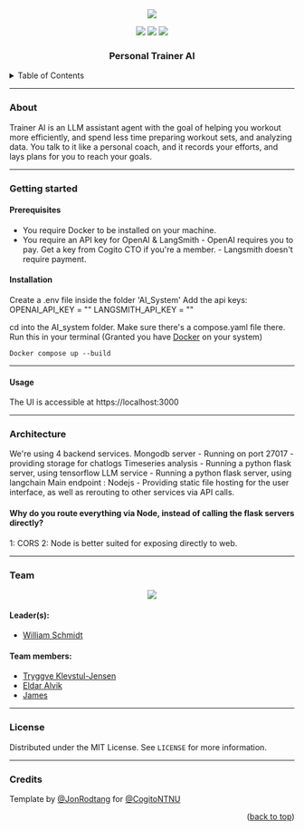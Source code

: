 <div id="top"></div>


<!--INSERT PICTURE REPRESENTATIVE OF PROJECT-->
<div align="center">
<img src="https://external-content.duckduckgo.com/iu/?u=https%3A%2F%2Ftse4.mm.bing.net%2Fth%3Fid%3DOIP.Khns8mi5ov-qN64yFABHmAHaE7%26pid%3DApi&f=1"></img>
</div>
<p align="center">
<a href="https://github.com/CogitoNTNU/README-template/blob/main/LICENSE" alt="LICENSE">
        <img src="https://img.shields.io/badge/license-MIT-green"></img></a>

<a href="" alt="platform">
        <img src="https://img.shields.io/badge/platform-linux%7Cwindows%7CmacOS-lightgrey"></img></a>
<a href="" alt="version">
        <img src="https://img.shields.io/badge/version-0.0.1-blue"></img></a>
</p>
<h3 align="center">Personal Trainer AI</h3>
<!-- TABLE OF CONTENTS -->
<details>
  <summary>Table of Contents</summary>
  <ol>
    <li>
      <a href="#about">About</a>
    </li>
    <li>
      <a href="#getting-started">Getting Started</a>
      <ul>
        <li><a href="#prerequisites">Prerequisites</a></li>
        <li><a href="#installation">Installation</a></li>
      </ul>
    </li>
    <li><a href="#usage">Usage</a></li>
   <li><a href="#team">Team</a></li>
    <li><a href="#license">License</a></li>
  </ol>
</details>

-----
### About 

Trainer AI is an LLM assistant agent with the goal of helping you workout more efficiently, and spend less time preparing workout sets, and analyzing data.
You talk to it like a personal coach, and it records your efforts, and lays plans for you to reach your goals.

------
### Getting started


#### Prerequisites
- You require Docker to be installed on your machine.
- You require an API key for OpenAI & LangSmith
        - OpenAI requires you to pay. Get a key from Cogito CTO if you're a member.
        - Langsmith doesn't require payment.

#### Installation
Create a .env file inside the folder 'AI_System'
Add the api keys:
OPENAI_API_KEY = ""
LANGSMITH_API_KEY = ""

cd into the AI_system folder. Make sure there's a compose.yaml file there.
Run this in your terminal (Granted you have [Docker]([url](https://www.docker.com/get-started/)) on your system)
```
Docker compose up --build
```

-----
#### Usage
The UI is accessible at https://localhost:3000

------
### Architecture
We're using 4 backend services.
Mongodb server - Running on port 27017 - providing storage for chatlogs
Timeseries analysis - Running a python flask server, using tensorflow
LLM service - Running a python flask server, using langchain
Main endpoint : Nodejs - Providing static file hosting for the user interface, as well as rerouting to other services via API calls. 

#### Why do you route everything via Node, instead of calling the flask servers directly?
1: CORS
2: Node is better suited for exposing directly to web.

------
### Team

<!--INSERT PICTURE OF TEAM-->
<div align="center">
<img src="https://cogito-ntnu.no/static/img/projects/erpokerpfpwekwpkerwer.png"></img>
</div>

#### Leader(s):
- [William Schmidt](https://github.com/williammrs)

#### Team members:
- [Tryggve Klevstul-Jensen](https://github.com/tryggvek)
-  [Eldar Alvik](https://github.com/PolarUgle)
- [James](https://github.com/JamesP62)

------
### License
Distributed under the MIT License. See `LICENSE` for more information.

------
### Credits
Template by [@JonRodtang](https://github.com/Jonrodtang) for  [@CogitoNTNU](https://github.com/CogitoNTNU)  <p align="right">(<a href="#top">back to top</a>)</p>
